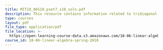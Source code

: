 ```yaml
---
title: MIT18_06S10_pset7_s10_soln.pdf
description: This resource contains information related to tridiagonal matrix of order n.
type: courses
layout: pdf
file_type: application/pdf
file_location: >-
  https://open-learning-course-data.s3.amazonaws.com/18-06-linear-algebra-spring-2010/4d1ef28c0836e81caec9122a69c7b931_MIT18_06S10_pset7_s10_soln.pdf
course_id: 18-06-linear-algebra-spring-2010
---
```

